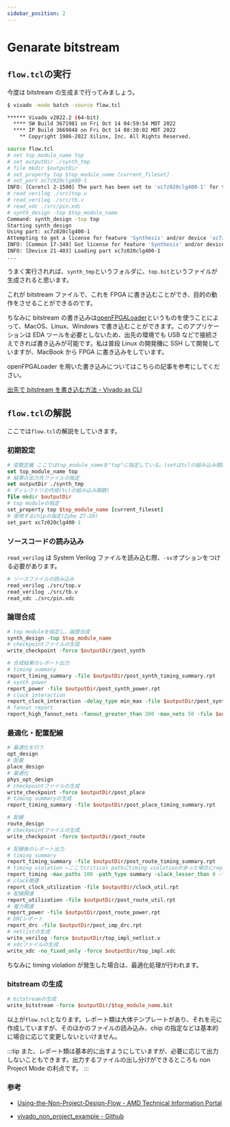 ```yaml
---
sidebar_position: 2
---
```


# Genarate bitstream

## `flow.tcl`の実行

今度は bitstream の生成まで行ってみましょう。

```sh
$ vivado -mode batch -source flow.tcl

****** Vivado v2022.2 (64-bit)
  **** SW Build 3671981 on Fri Oct 14 04:59:54 MDT 2022
  **** IP Build 3669848 on Fri Oct 14 08:30:02 MDT 2022
    ** Copyright 1986-2022 Xilinx, Inc. All Rights Reserved.

source flow.tcl
# set top_module_name top
# set outputDir ./synth_tmp
# file mkdir $outputDir
# set_property top $top_module_name [current_fileset]
# set_part xc7z020clg400-1
INFO: [Coretcl 2-1500] The part has been set to 'xc7z020clg400-1' for the current project only. Run set_part -help for more details. To evaluate different speed grades in the current design, use the set_speed_grade command, or use the open_checkpoint -part command to change the part used by an existing checkpoint design.
# read_verilog ./src/top.v
# read_verilog ./src/tb.v
# read_xdc ./src/pin.xdc
# synth_design -top $top_module_name
Command: synth_design -top top
Starting synth_design
Using part: xc7z020clg400-1
Attempting to get a license for feature 'Synthesis' and/or device 'xc7z020'
INFO: [Common 17-349] Got license for feature 'Synthesis' and/or device 'xc7z020'
INFO: [Device 21-403] Loading part xc7z020clg400-1
...
```

うまく実行されれば、`synth_tmp`というフォルダに、`top.bit`というファイルが生成されると思います。

これが bitstream ファイルで、これを FPGA に書き込むことができ、目的の動作をさせることができるのです。

ちなみに bitstream の書き込みは[openFPGALoader](https://github.com/trabucayre/openFPGALoader)というものを使うことによって、MacOS、Linux、Windows で書き込むことができます。このアプリケーションは EDA ツールを必要としないため、出先の環境でも USB などで接続さえできれば書き込みが可能です。私は普段 Linux の開発機に SSH して開発していますが、MacBook から FPGA に書き込みをしています。

openFPGALoader を用いた書き込みについてはこちらの記事を参考にしてください。

[出先で bitstream を書き込む方法 - Vivado as CLI](/blog/write_bitstream)

## `flow.tcl`の解説

ここでは`flow.tcl`の解説をしていきます。

### 初期設定

```tcl
# 変数定義 ここではtop_module_nameを"top"に指定している。(setはtclの組み込み関数)
set top_module_name top
# 結果の出力先ファイルの指定
set outputDir ./synth_tmp
# ディレクトリの作成(tclの組み込み関数)
file mkdir $outputDir
# top moduleの指定
set_property top $top_module_name [current_fileset]
# 使用するchipの指定(Zybo Z7-20)
set_part xc7z020clg400-1
```

### ソースコードの読み込み

`read_verilog` は System Verilog ファイルを読み込む際、`-sv`オプションをつける必要があります。

```tcl
# ソースファイルの読み込み
read_verilog ./src/top.v
read_verilog ./src/tb.v
read_xdc ./src/pin.xdc
```

### 論理合成

```tcl
# top moduleを指定し、論理合成
synth_design -top $top_module_name
# checkpointファイルの生成
write_checkpoint -force $outputDir/post_synth

# 合成結果のレポート出力
# timing summary
report_timing_summary -file $outputDir/post_synth_timing_summary.rpt
# synth power
report_power -file $outputDir/post_synth_power.rpt
# clock interaction
report_clock_interaction -delay_type min_max -file $outputDir/post_synth_clock_interaction.rpt
# fanout report
report_high_fanout_nets -fanout_greater_than 200 -max_nets 50 -file $outputDir/post_synth_high_fanout_nets.rpt
```

### 最適化・配置配線

```tcl
# 最適化を行う
opt_design
# 配置
place_design
# 最適化
phys_opt_design
# checkpointファイルの生成
write_checkpoint -force $outputDir/post_place
# timing summaryの生成
report_timing_summary -file $outputDir/post_place_timing_summary.rpt

# 配線
route_design
# checkpointファイルの生成
write_checkpoint -force $outputDir/post_route

# 配線後のレポート出力
# timing summary
report_timing_summary -file $outputDir/post_route_timing_summary.rpt
# timing violation ←ここでcritical pathにtiming violationがあった場合にreportが出る。
report_timing -max_paths 100 -path_type summary -slack_lesser_than 0 -file $outputDir/post_route_setup_timing_violations.rpt
# clock関連
report_clock_utilization -file $outputDir/clock_util.rpt
# 配線関連
report_utilization -file $outputDir/post_route_util.rpt
# 電力関連
report_power -file $outputDir/post_route_power.rpt
# DRCレポート
report_drc -file $outputDir/post_imp_drc.rpt
# netlistの生成
write_verilog -force $outputDir/top_impl_netlist.v
# xdcファイルの生成
write_xdc -no_fixed_only -force $outputDir/top_impl.xdc
```

ちなみに timing violation が発生した場合は、最適化処理が行われます。

### bitstream の生成

```tcl
# bitstreamの生成
write_bitstream -force $outputDir/$top_module_name.bit
```

以上が`flow.tcl`となります。レポート類は大体テンプレートがあり、それを元に作成していますが、そのほかのファイルの読み込み、chip の指定などは基本的に場合に応じて変更しないといけません。

:::tip
また、レポート類は基本的に出すようにしていますが、必要に応じて出力しないこともできます。出力するファイルの出し分けができるところも non Project Mode の利点です。
:::

### 参考

- [Using-the-Non-Project-Design-Flow - AMD Technical Information Portal](https://docs.amd.com/r/2024.1-English/ug888-vivado-design-flows-overview-tutorial/Using-the-Non-Project-Design-Flow)

- [vivado_non_project_example - Github](https://github.com/kdurant/vivado_non_project_example)
